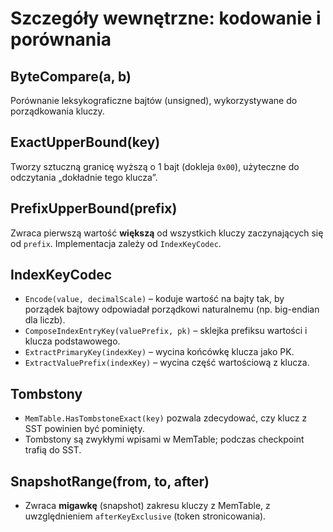 # Szczegóły wewnętrzne: kodowanie i porównania

## ByteCompare(a, b)
Porównanie leksykograficzne bajtów (unsigned), wykorzystywane do porządkowania kluczy.

## ExactUpperBound(key)
Tworzy sztuczną granicę wyższą o 1 bajt (dokleja `0x00`), użyteczne do odczytania „dokładnie tego klucza”.

## PrefixUpperBound(prefix)
Zwraca pierwszą wartość **większą** od wszystkich kluczy zaczynających się od `prefix`. Implementacja zależy od `IndexKeyCodec`.

## IndexKeyCodec
- `Encode(value, decimalScale)` – koduje wartość na bajty tak, by porządek bajtowy odpowiadał porządkowi naturalnemu (np. big-endian dla liczb).
- `ComposeIndexEntryKey(valuePrefix, pk)` – sklejka prefiksu wartości i klucza podstawowego.
- `ExtractPrimaryKey(indexKey)` – wycina końcówkę klucza jako PK.
- `ExtractValuePrefix(indexKey)` – wycina część wartościową z klucza.

## Tombstony
- `MemTable.HasTombstoneExact(key)` pozwala zdecydować, czy klucz z SST powinien być pominięty.
- Tombstony są zwykłymi wpisami w MemTable; podczas checkpoint trafią do SST.

## SnapshotRange(from, to, after)
- Zwraca **migawkę** (snapshot) zakresu kluczy z MemTable, z uwzględnieniem `afterKeyExclusive` (token stronicowania).
